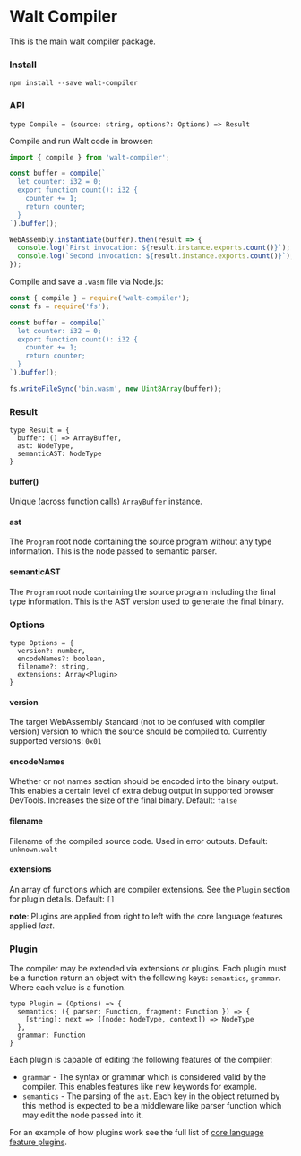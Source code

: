 # Walt Compiler

This is the main walt compiler package.

### Install

`npm install --save walt-compiler`

### API

```flow
type Compile = (source: string, options?: Options) => Result
```

Compile and run Walt code in browser:

```js
import { compile } from 'walt-compiler';

const buffer = compile(`
  let counter: i32 = 0;
  export function count(): i32 {
    counter += 1;
    return counter;
  }
`).buffer();

WebAssembly.instantiate(buffer).then(result => {
  console.log(`First invocation: ${result.instance.exports.count()}`);
  console.log(`Second invocation: ${result.instance.exports.count()}`);
});
```

Compile and save a `.wasm` file via Node.js:

```js
const { compile } = require('walt-compiler');
const fs = require('fs');

const buffer = compile(`
  let counter: i32 = 0;
  export function count(): i32 {
    counter += 1;
    return counter;
  }
`).buffer();

fs.writeFileSync('bin.wasm', new Uint8Array(buffer));
```

### Result

```flow
type Result = {
  buffer: () => ArrayBuffer,
  ast: NodeType,
  semanticAST: NodeType
}
```

#### buffer()

Unique (across function calls) `ArrayBuffer` instance.

#### ast

The `Program` root node containing the source program without any type information. This is the node passed to semantic parser.

#### semanticAST

The `Program` root node containing the source program including the final type information. This is the AST version used to generate the final binary.

### Options

```flow
type Options = {
  version?: number,
  encodeNames?: boolean,
  filename?: string,
  extensions: Array<Plugin>
}
```

#### version

The target WebAssembly Standard (not to be confused with compiler version) version to which the source should be compiled to. Currently supported versions: `0x01`

#### encodeNames

Whether or not names section should be encoded into the binary output.
 This enables a certain level of extra debug output in supported browser DevTools.
 Increases the size of the final binary. Default: `false`

#### filename

Filename of the compiled source code. Used in error outputs. Default: `unknown.walt`

#### extensions

An array of functions which are compiler extensions. See the `Plugin` section for plugin
 details. Default: `[]`

 **note**: Plugins are applied from right to left with the core language features applied _last_.

### Plugin

The compiler may be extended via extensions or plugins. 
Each plugin must be a function return an object with the following keys: `semantics`, `grammar`. Where each value is a function.

```flow
type Plugin = (Options) => {
  semantics: ({ parser: Function, fragment: Function }) => {
    [string]: next => ([node: NodeType, context]) => NodeType
  },
  grammar: Function
}
```

Each plugin is capable of editing the following features of the compiler:

* `grammar` - The syntax or grammar which is considered valid by the compiler. This enables features like new keywords for example.
* `semantics` - The parsing of the `ast`. Each key in the object returned by this method is expected to be a middleware like parser function which may edit the node passed into it. 

For an example of how plugins work see the full list of [core language feature plugins](./src/core/).
